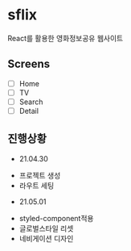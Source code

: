 # sflix

React를 활용한 영화정보공유 웹사이트

## Screens

- [ ] Home
- [ ] TV
- [ ] Search
- [ ] Detail

## 진행상황

- 21.04.30

* 프로젝트 생성
* 라우트 세팅

- 21.05.01

* styled-component적용
* 글로벌스타일 리셋
* 네비게이션 디자인
